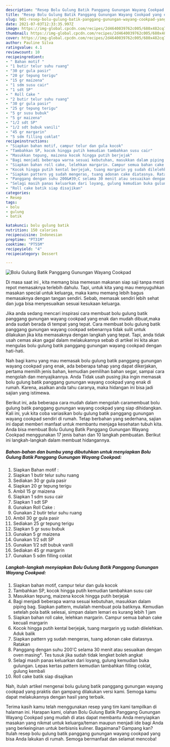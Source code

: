 ```yaml
---
description: "Resep Bolu Gulung Batik Panggang Gunungan Wayang Cookpad yang enak dan Mudah Dibuat"
title: "Resep Bolu Gulung Batik Panggang Gunungan Wayang Cookpad yang enak dan Mudah Dibuat"
slug: 901-resep-bolu-gulung-batik-panggang-gunungan-wayang-cookpad-yang-enak-dan-mudah-dibuat
date: 2021-07-03T12:33:35.997Z
image: https://img-global.cpcdn.com/recipes/2d4640039762c005/680x482cq70/bolu-gulung-batik-panggang-gunungan-wayang-cookpad-foto-resep-utama.jpg
thumbnail: https://img-global.cpcdn.com/recipes/2d4640039762c005/680x482cq70/bolu-gulung-batik-panggang-gunungan-wayang-cookpad-foto-resep-utama.jpg
cover: https://img-global.cpcdn.com/recipes/2d4640039762c005/680x482cq70/bolu-gulung-batik-panggang-gunungan-wayang-cookpad-foto-resep-utama.jpg
author: Pauline Silva
ratingvalue: 4.1
reviewcount: 10
recipeingredient:
- " Bahan motif "
- "1 butir telur suhu ruang"
- "30 gr gula pasir"
- "20 gr tepung terigu"
- "15 gr maizena"
- "1 sdm susu cair"
- "1 sdt SP"
- " Roll Cake "
- "2 butir telur suhu ruang"
- "30 gr gula pasir"
- "25 gr tepung terigu"
- "5 gr susu bubuk"
- "5 gr maizena"
- "1/2 sdt SP"
- "1/2 sdt bubuk vanili"
- "45 gr margarin"
- "5 sdm filling coklat"
recipeinstructions:
- "Siapkan bahan motif, campur telur dan gula kocok"
- "Tambahkan SP, kocok hingga putih kemudian tambahkan susu cair"
- "Masukkan tepung, maizena kocok hingga putih berjejak"
- "Bagi menjadi beberapa warna sesuai kebutuhan, masukkan dalam piping bag. Siapkan pattern, mulailah membuat pola batiknya. Kemudian setelah pola batik selesai, simpan dalam lemari es kurang lebih 1 jam"
- "Siapkan bahan roll cake, lelehkan margarin. Campur semua bahan cake kecuali margarin"
- "Kocok hingga putih kental berjejak, tuang margarin yg sudah dilelehkan. Aduk balik"
- "Siapkan pattern yg sudah mengeras, tuang adonan cake diatasnya. Ratakan"
- "Panggang dengan suhu 200&#39;C selama 30 menit atau sesuaikan dengan oven masing². Tes tusuk jika sudah tidak lengket boleh angkat"
- "Selagi masih panas keluarkan dari loyang, gulung kemudian buka gulungan. Lepas kertas pattern kemudian tambahkan filling coklat, gulung kembali"
- "Roll cake batik siap disajikan"
categories:
- Resep
tags:
- bolu
- gulung
- batik

katakunci: bolu gulung batik 
nutrition: 150 calories
recipecuisine: Indonesian
preptime: "PT31M"
cooktime: "PT55M"
recipeyield: "4"
recipecategory: Dessert

---
```



![Bolu Gulung Batik Panggang Gunungan Wayang Cookpad](https://img-global.cpcdn.com/recipes/2d4640039762c005/680x482cq70/bolu-gulung-batik-panggang-gunungan-wayang-cookpad-foto-resep-utama.jpg)

Di masa  saat ini , kita memang bisa memesan makanan siap saji tanpa mesti repot memasaknya terlebih dahulu. Tapi, untuk kita yang mau menyuguhkan masakan special untuk keluarga, maka kamu memang lebih bagus memasaknya dengan tangan sendiri. Sebab, memasak sendiri lebih sehat dan juga bisa menyesuaikan sesuai kesukaan keluarga.

Jika anda sedang mencari inspirasi cara membuat bolu gulung batik panggang gunungan wayang cookpad yang enak dan mudah dibuat,maka anda sudah berada di tempat yang tepat. Cara membuat bolu gulung batik panggang gunungan wayang cookpad  sebenarnya tidak sulit untuk dilakukan jika kita memasaknya dengan langkah yang tepat. Tapi, anda tidak usah cemas akan gagal dalam melakukannya 
sebab di artikel ini kita akan mengulas bolu gulung batik panggang gunungan wayang cookpad dengan hati-hati.  



Nah bagi kamu yang mau memasak bolu gulung batik panggang gunungan wayang cookpad yang enak, ada beberapa tahap yang dapat dikerjakan, pertama memilih jenis bahan, kemudian pemilihan bahan segar, sampai cara mengolah dan menyajikannya. Anda Tidak usah pusing jika ingin memasak bolu gulung batik panggang gunungan wayang cookpad yang enak di rumah. Karena, asalkan anda  tahu caranya, maka hidangan ini bisa jadi sajian yang istimewa.

Berikut ini, ada beberapa cara mudah dalam mengolah caramembuat bolu gulung batik panggang gunungan wayang cookpad yang siap dihidangkan. Kali ini, yuk kita coba variasikan bolu gulung batik panggang gunungan wayang cookpad sendiri di rumah. Tetap berbahan yang sederhana, sajian ini dapat memberi manfaat untuk membantu menjaga kesehatan tubuh kita. Anda bisa membuat Bolu Gulung Batik Panggang Gunungan Wayang Cookpad menggunakan 17 jenis bahan dan 10 langkah pembuatan. Berikut ini langkah-langkah dalam membuat hidangannya.

<!--inarticleads1-->

##### Bahan-bahan dan bumbu yang dibutuhkan untuk menyiapkan Bolu Gulung Batik Panggang Gunungan Wayang Cookpad:

1. Siapkan  Bahan motif :
1. Siapkan 1 butir telur suhu ruang
1. Sediakan 30 gr gula pasir
1. Siapkan 20 gr tepung terigu
1. Ambil 15 gr maizena
1. Siapkan 1 sdm susu cair
1. Siapkan 1 sdt SP
1. Gunakan  Roll Cake :
1. Gunakan 2 butir telur suhu ruang
1. Ambil 30 gr gula pasir
1. Sediakan 25 gr tepung terigu
1. Siapkan 5 gr susu bubuk
1. Gunakan 5 gr maizena
1. Gunakan 1/2 sdt SP
1. Gunakan 1/2 sdt bubuk vanili
1. Sediakan 45 gr margarin
1. Gunakan 5 sdm filling coklat




<!--inarticleads2-->

##### Langkah-langkah menyiapkan Bolu Gulung Batik Panggang Gunungan Wayang Cookpad:

1. Siapkan bahan motif, campur telur dan gula kocok
1. Tambahkan SP, kocok hingga putih kemudian tambahkan susu cair
1. Masukkan tepung, maizena kocok hingga putih berjejak
1. Bagi menjadi beberapa warna sesuai kebutuhan, masukkan dalam piping bag. Siapkan pattern, mulailah membuat pola batiknya. Kemudian setelah pola batik selesai, simpan dalam lemari es kurang lebih 1 jam
1. Siapkan bahan roll cake, lelehkan margarin. Campur semua bahan cake kecuali margarin
1. Kocok hingga putih kental berjejak, tuang margarin yg sudah dilelehkan. Aduk balik
1. Siapkan pattern yg sudah mengeras, tuang adonan cake diatasnya. Ratakan
1. Panggang dengan suhu 200&#39;C selama 30 menit atau sesuaikan dengan oven masing². Tes tusuk jika sudah tidak lengket boleh angkat
1. Selagi masih panas keluarkan dari loyang, gulung kemudian buka gulungan. Lepas kertas pattern kemudian tambahkan filling coklat, gulung kembali
1. Roll cake batik siap disajikan




Nah, itulah artikel mengenai  bolu gulung batik panggang gunungan wayang cookpad  yang praktis dan gampang dilakukan versi kami. Semoga kamu dapat melakukannya dengan hasil yang terbaik. 

Terima kasih kamu telah menggunakan resep yang tim kami tampilkan di halaman ini. Harapan kami, olahan  Bolu Gulung Batik Panggang Gunungan Wayang Cookpad yang mudah di atas dapat membantu Anda menyiapkan masakan yang nikmat untuk keluarga/teman maupun menjadi ide bagi Anda yang berkeinginan untuk berbisnis kuliner. Bagaimana? Gampang kan? Itulah resep bolu gulung batik panggang gunungan wayang cookpad yang bisa Anda lakukan di rumah. Semoga bermanfaat dan selamat mencoba!

